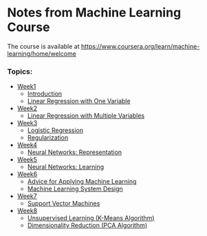 


# Notes from Machine Learning Course

The course is available at https://www.coursera.org/learn/machine-learning/home/welcome

### Topics:

<ul>
   <li>
    <a href="https://github.com/daniloaleixo/coursera-machine-learning/blob/master/week1/README.md">Week1</a>
    <ul>
      <li>
        <a href="https://github.com/daniloaleixo/coursera-machine-learning/blob/master/week1/README.md#introduction">
          Introduction
        </a>
      </li>
      <li>
        <a href="https://github.com/daniloaleixo/coursera-machine-learning/blob/master/week1/README.md#linear-regression-with-one-variable">
          Linear Regression with One Variable
        </a>
      </li>
    </ul>
  </li>
  <li>
    <a href="https://github.com/daniloaleixo/coursera-machine-learning/blob/master/week2/README.md">Week2</a>
    <ul>
      <li>
        <a href="https://github.com/daniloaleixo/coursera-machine-learning/blob/master/week2/README.md#linear-regression-with-multiple-variables">
          Linear Regression with Multiple Variables
        </a>
      </li>
    </ul>
  </li>
  <li>
    <a href="https://github.com/daniloaleixo/coursera-machine-learning/blob/master/week3/README.md">Week3</a>
    <ul>
      <li>
        <a href="https://github.com/daniloaleixo/coursera-machine-learning/blob/master/week3/README.md#logistic-regression">
          Logistic Regression
        </a>
      </li>
      <li>
        <a href="https://github.com/daniloaleixo/coursera-machine-learning/blob/master/week3/README.md#regularization">
          Regularization
        </a>
      </li>
    </ul>
  </li>
  <li>
    <a href="https://github.com/daniloaleixo/coursera-machine-learning/tree/master/week4/README.md">Week4</a>
    <ul>
      <li>
        <a href="https://github.com/daniloaleixo/coursera-machine-learning/tree/master/week4#neural-networks-representation">
          Neural Networks: Representation
        </a>
      </li>
    </ul>
  </li>
    <li>
    <a href="https://github.com/daniloaleixo/coursera-machine-learning/tree/master/week5/README.md">Week5</a>
    <ul>
      <li>
        <a href="https://github.com/daniloaleixo/coursera-machine-learning/blob/master/week5/README.md#neural-networks-learning">
          Neural Networks: Learning
        </a>
      </li>
    </ul>
  </li>
      <li>
    <a href="https://github.com/daniloaleixo/coursera-machine-learning/tree/master/week6/README.md">Week6</a>
    <ul>
      <li>
        <a href="https://github.com/daniloaleixo/coursera-machine-learning/tree/master/week6#advice-for-applying-machine-learning">
          Advice for Applying Machine Learning
        </a>
      </li>
      <li>
        <a href="https://github.com/daniloaleixo/coursera-machine-learning/tree/master/week6#machine-learning-system-design">
         Machine Learning System Design
        </a>
      </li>
    </ul>
  </li>
  <li>
    <a href="https://github.com/daniloaleixo/coursera-machine-learning/tree/master/week7/README.md">Week7</a>
    <ul>
      <li>
        <a href="https://github.com/daniloaleixo/coursera-machine-learning/blob/master/week7/README.md#support-vector-machines">
          Support Vector Machines
        </a>
      </li>
    </ul>
  </li>
   <li>
    <a href="https://github.com/daniloaleixo/coursera-machine-learning/tree/master/week8/README.md">Week8</a>
    <ul>
      <li>
        <a href="https://github.com/daniloaleixo/coursera-machine-learning/blob/master/week8/README.md#unsupervised-learning">
          Unsupervised Learning (K-Means Algorithm)
        </a>
      </li>
      <li>
        <a href="https://github.com/daniloaleixo/coursera-machine-learning/blob/master/week8/README.md#dimensionality-reduction">
          Dimensionality Reduction (PCA Algorithm)
        </a>
      </li>
    </ul>
  </li>
</ul>

